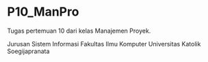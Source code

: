 # P10_ManPro
Tugas pertemuan 10 dari kelas Manajemen Proyek.

Jurusan Sistem Informasi
Fakultas Ilmu Komputer
Universitas Katolik Soegijapranata

